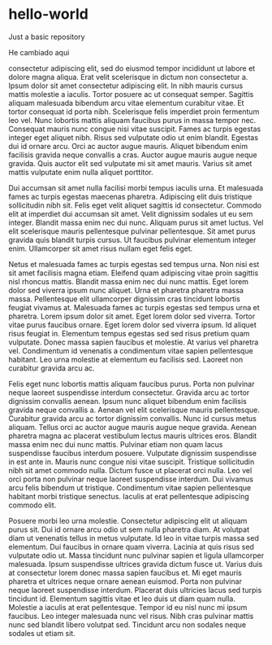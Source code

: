 # hello-world
Just a basic repository

He cambiado aqui 

 consectetur adipiscing elit, sed do eiusmod tempor incididunt ut labore et dolore magna aliqua. Erat velit scelerisque in dictum non consectetur a. Ipsum dolor sit amet consectetur adipiscing elit. In nibh mauris cursus mattis molestie a iaculis. Tortor posuere ac ut consequat semper. Sagittis aliquam malesuada bibendum arcu vitae elementum curabitur vitae. Et tortor consequat id porta nibh. Scelerisque felis imperdiet proin fermentum leo vel. Nunc lobortis mattis aliquam faucibus purus in massa tempor nec. Consequat mauris nunc congue nisi vitae suscipit. Fames ac turpis egestas integer eget aliquet nibh. Risus sed vulputate odio ut enim blandit. Egestas dui id ornare arcu. Orci ac auctor augue mauris. Aliquet bibendum enim facilisis gravida neque convallis a cras. Auctor augue mauris augue neque gravida. Quis auctor elit sed vulputate mi sit amet mauris. Varius sit amet mattis vulputate enim nulla aliquet porttitor.

Dui accumsan sit amet nulla facilisi morbi tempus iaculis urna. Et malesuada fames ac turpis egestas maecenas pharetra. Adipiscing elit duis tristique sollicitudin nibh sit. Felis eget velit aliquet sagittis id consectetur. Commodo elit at imperdiet dui accumsan sit amet. Velit dignissim sodales ut eu sem integer. Blandit massa enim nec dui nunc. Aliquam purus sit amet luctus. Vel elit scelerisque mauris pellentesque pulvinar pellentesque. Sit amet purus gravida quis blandit turpis cursus. Ut faucibus pulvinar elementum integer enim. Ullamcorper sit amet risus nullam eget felis eget.

Netus et malesuada fames ac turpis egestas sed tempus urna. Non nisi est sit amet facilisis magna etiam. Eleifend quam adipiscing vitae proin sagittis nisl rhoncus mattis. Blandit massa enim nec dui nunc mattis. Eget lorem dolor sed viverra ipsum nunc aliquet. Urna et pharetra pharetra massa massa. Pellentesque elit ullamcorper dignissim cras tincidunt lobortis feugiat vivamus at. Malesuada fames ac turpis egestas sed tempus urna et pharetra. Lorem ipsum dolor sit amet. Eget lorem dolor sed viverra. Tortor vitae purus faucibus ornare. Eget lorem dolor sed viverra ipsum. Id aliquet risus feugiat in. Elementum tempus egestas sed sed risus pretium quam vulputate. Donec massa sapien faucibus et molestie. At varius vel pharetra vel. Condimentum id venenatis a condimentum vitae sapien pellentesque habitant. Leo urna molestie at elementum eu facilisis sed. Laoreet non curabitur gravida arcu ac.

Felis eget nunc lobortis mattis aliquam faucibus purus. Porta non pulvinar neque laoreet suspendisse interdum consectetur. Gravida arcu ac tortor dignissim convallis aenean. Ipsum nunc aliquet bibendum enim facilisis gravida neque convallis a. Aenean vel elit scelerisque mauris pellentesque. Curabitur gravida arcu ac tortor dignissim convallis. Nunc id cursus metus aliquam. Tellus orci ac auctor augue mauris augue neque gravida. Aenean pharetra magna ac placerat vestibulum lectus mauris ultrices eros. Blandit massa enim nec dui nunc mattis. Pulvinar etiam non quam lacus suspendisse faucibus interdum posuere. Vulputate dignissim suspendisse in est ante in. Mauris nunc congue nisi vitae suscipit. Tristique sollicitudin nibh sit amet commodo nulla. Dictum fusce ut placerat orci nulla. Leo vel orci porta non pulvinar neque laoreet suspendisse interdum. Dui vivamus arcu felis bibendum ut tristique. Condimentum vitae sapien pellentesque habitant morbi tristique senectus. Iaculis at erat pellentesque adipiscing commodo elit.

Posuere morbi leo urna molestie. Consectetur adipiscing elit ut aliquam purus sit. Dui id ornare arcu odio ut sem nulla pharetra diam. At volutpat diam ut venenatis tellus in metus vulputate. Id leo in vitae turpis massa sed elementum. Dui faucibus in ornare quam viverra. Lacinia at quis risus sed vulputate odio ut. Massa tincidunt nunc pulvinar sapien et ligula ullamcorper malesuada. Ipsum suspendisse ultrices gravida dictum fusce ut. Varius duis at consectetur lorem donec massa sapien faucibus et. Mi eget mauris pharetra et ultrices neque ornare aenean euismod. Porta non pulvinar neque laoreet suspendisse interdum. Placerat duis ultricies lacus sed turpis tincidunt id. Elementum sagittis vitae et leo duis ut diam quam nulla. Molestie a iaculis at erat pellentesque. Tempor id eu nisl nunc mi ipsum faucibus. Leo integer malesuada nunc vel risus. Nibh cras pulvinar mattis nunc sed blandit libero volutpat sed. Tincidunt arcu non sodales neque sodales ut etiam sit.

